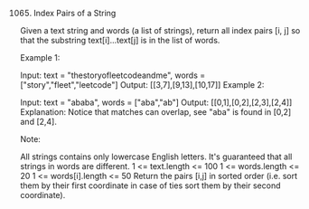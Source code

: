 1065. Index Pairs of a String

Given a text string and words (a list of strings), return all index pairs [i, j] so that the substring text[i]...text[j] is in the list of words.

 

Example 1:

Input: text = "thestoryofleetcodeandme", words = ["story","fleet","leetcode"]
Output: [[3,7],[9,13],[10,17]]
Example 2:

Input: text = "ababa", words = ["aba","ab"]
Output: [[0,1],[0,2],[2,3],[2,4]]
Explanation: 
Notice that matches can overlap, see "aba" is found in [0,2] and [2,4].
 

Note:

All strings contains only lowercase English letters.
It's guaranteed that all strings in words are different.
1 <= text.length <= 100
1 <= words.length <= 20
1 <= words[i].length <= 50
Return the pairs [i,j] in sorted order (i.e. sort them by their first coordinate in case of ties sort them by their second coordinate).
